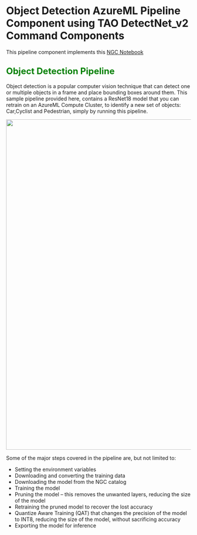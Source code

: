 # Object Detection AzureML Pipeline Component using TAO DetectNet_v2 Command Components

This pipeline component implements this [NGC Notebook](https://catalog.ngc.nvidia.com/orgs/nvidia/resources/tao_detectnet) 

## <span style="color:green;font-weight:700;font-size:24px">Object Detection Pipeline</span> 

Object detection is a popular computer vision technique that can detect one or multiple objects in a frame and place bounding boxes around them. This sample pipeline provided here, contains a ResNet18 model that you can retrain on an AzureML Compute Cluster, to identify a new set of objects: Car,Cyclist and Pedestrian, simply by running this pipeline.

<img src="imgs/detectnetexample.png" width="900">


Some of the major steps covered in the pipeline are, but not limited to: 

* Setting the environment variables
* Downloading and converting the training data
* Downloading the model from the NGC catalog
* Training the model
* Pruning the model – this removes the unwanted layers, reducing the size of the model
* Retraining the pruned model to recover the lost accuracy
* Quantize Aware Training (QAT) that changes the precision of the model to INT8, reducing the size of the model, without sacrificing accuracy
* Exporting the model for inference


 
